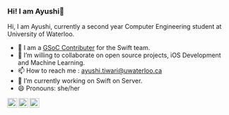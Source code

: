 ### Hi! I am Ayushi👋
<!--
**ayushi2103/ayushi2103** is a ✨ _special_ ✨ repository because its `README.md` (this file) appears on your GitHub profile.
-->
Hi, I am Ayushi, currently a second year Computer Engineering student at University of Waterloo. 
- 🔭 I am a <a href="https://summerofcode.withgoogle.com/myprojects/details/qn0MgoxJ">GSoC Contributer</a> for the Swift team.
- 👯 I’m willing to collaborate on open source projects, iOS Development and Machine Learning.
- 📫 How to reach me : ayushi.tiwari@uwaterloo.ca
- 🌱 I’m currently working on Swift on Server.  
- 😄 Pronouns: she/her


<a href="mailto:ayushitiwari2103@gmail.com">
  <img align="left" alt="Ayushi's Email" width="22px" src="https://cdn.jsdelivr.net/npm/simple-icons@v3/icons/gmail.svg" />
</a>
<a href="https://www.linkedin.com/in/ayushi21/">
  <img align="left" alt="Ayushi's LinkdeIN" width="22px" src="https://cdn.jsdelivr.net/npm/simple-icons@v3/icons/linkedin.svg" />
</a>
<a href="https://medium.com/@ayushitiwari2103">
  <img align="left" alt="Ayushi's Blog" width="22px" src="https://cdn.jsdelivr.net/npm/simple-icons@3.0.1/icons/medium.svg" />
</a>

 

